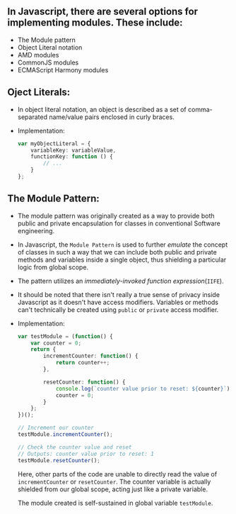 ## In Javascript, there are several options for implementing modules. These include:

* The Module pattern
* Object Literal notation
* AMD modules
* CommonJS modules
* ECMAScript Harmony modules

## Oject Literals:
* In object literal notation, an object is described as a set of comma-separated name/value pairs enclosed in curly braces.

* Implementation:
    ```ts
    var myObjectLiteral = {
        variableKey: variableValue,
        functionKey: function () {
            // ...
        }
    };
    ```

## The Module Pattern:
* The module pattern was originally created as a way to provide both public and private encapsulation for classes in conventional Software engineering.

* In Javascript, the `Module Pattern` is used to further *emulate* the concept of classes in such a way that we can include both public and private methods and variables inside a single object, thus shielding a particular logic from global scope.

* The pattern utilizes an *immediately-invoked function expression*(`IIFE`).

* It should be noted that there isn't really a true sense of privacy inside Javascript as it doesn't have access modifiers. Variables or methods can't technically be created using `public` or `private` access modifier.

* Implementation:
    ```ts
    var testModule = (function() {
        var counter = 0;
        return {
            incrementCounter: function() {
                return counter++;
            },

            resetCounter: function() {
                console.log(`counter value prior to reset: ${counter}`);
                counter = 0;
            }
        };
    })();

    // Increment our counter
    testModule.incrementCounter();

    // Check the counter value and reset
    // Outputs: counter value prior to reset: 1
    testModule.resetCounter();
    ```
    Here, other parts of the code are unable to directly read the value of `incrementCounter` or `resetCounter`. The counter variable is actually shielded from our global scope, acting just like a private variable.

    The module created is self-sustained in global variable `testModule`.
